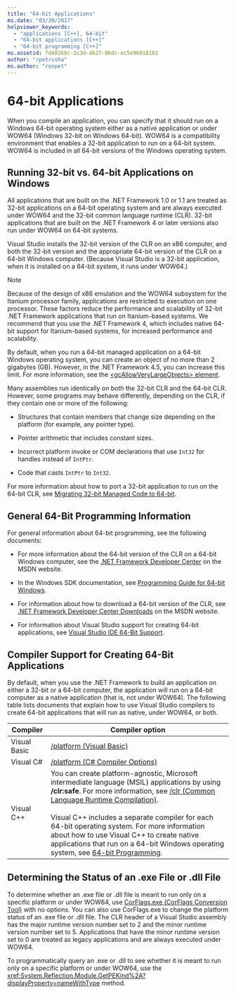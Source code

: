 ```yaml
---
title: "64-bit Applications"
ms.date: "03/30/2017"
helpviewer_keywords: 
  - "applications [C++], 64-bit"
  - "64-bit applications [C++]"
  - "64-bit programming [C++]"
ms.assetid: fd4026bc-2c3d-4b27-86dc-ec5e96018181
author: "rpetrusha"
ms.author: "ronpet"
---
```

# 64-bit Applications
When you compile an application, you can specify that it should run on a Windows 64-bit operating system either as a native application or under WOW64 (Windows 32-bit on Windows 64-bit). WOW64 is a compatibility environment that enables a 32-bit application to run on a 64-bit system. WOW64 is included in all 64-bit versions of the Windows operating system.  
  
## Running 32-bit vs. 64-bit Applications on Windows  
 All applications that are built on the .NET Framework 1.0 or 1.1 are treated as 32-bit applications on a 64-bit operating system and are always executed under WOW64 and the 32-bit common language runtime (CLR). 32-bit applications that are built on the .NET Framework 4 or later versions also run under WOW64 on 64-bit systems.  
  
 Visual Studio installs the 32-bit version of the CLR on an x86 computer, and both the 32-bit version and the appropriate 64-bit version of the CLR on a 64-bit Windows computer. (Because Visual Studio is a 32-bit application, when it is installed on a 64-bit system, it runs under WOW64.)  
  
> [!NOTE]
>  Because of the design of x86 emulation and the WOW64 subsystem for the Itanium processor family, applications are restricted to execution on one processor. These factors reduce the performance and scalability of 32-bit .NET Framework applications that run on Itanium-based systems. We recommend that you use the .NET Framework 4, which includes native 64-bit support for Itanium-based systems, for increased performance and scalability.  
  
 By default, when you run a 64-bit managed application on a 64-bit Windows operating system, you can create an object of no more than 2 gigabytes (GB). However, in the .NET Framework 4.5, you can increase this limit.  For more information, see the [\<gcAllowVeryLargeObjects> element](../../docs/framework/configure-apps/file-schema/runtime/gcallowverylargeobjects-element.md).  
  
 Many assemblies run identically on both the 32-bit CLR and the 64-bit CLR. However, some programs may behave differently, depending on the CLR, if they contain one or more of the following:  
  
- Structures that contain members that change size depending on the platform (for example, any pointer type).  
  
- Pointer arithmetic that includes constant sizes.  
  
- Incorrect platform invoke or COM declarations that use `Int32` for handles instead of `IntPtr`.  
  
- Code that casts `IntPtr` to `Int32`.  
  
 For more information about how to port a 32-bit application to run on the 64-bit CLR, see [Migrating 32-bit Managed Code to 64-bit](https://docs.microsoft.com/previous-versions/dotnet/articles/ms973190(v=msdn.10)).  
  
## General 64-Bit Programming Information  
 For general information about 64-bit programming, see the following documents:  
  
- For more information about the 64-bit version of the CLR on a 64-bit Windows computer, see the [.NET Framework Developer Center](https://go.microsoft.com/fwlink/?LinkId=37079) on the MSDN website.  
  
- In the Windows SDK documentation, see [Programming Guide for 64-bit Windows](https://go.microsoft.com/fwlink/p/?LinkId=253512).  
  
- For information about how to download a 64-bit version of the CLR, see [.NET Framework Developer Center Downloads](https://go.microsoft.com/fwlink/?LinkId=50953) on the MSDN website.  
  
- For information about Visual Studio support for creating 64-bit applications, see [Visual Studio IDE 64-Bit Support](/visualstudio/ide/visual-studio-ide-64-bit-support).  
  
## Compiler Support for Creating 64-Bit Applications  
 By default, when you use the .NET Framework to build an application on either a 32-bit or a 64-bit computer, the application will run on a 64-bit computer as a native application (that is, not under WOW64). The following table lists documents that explain how to use Visual Studio compilers to create 64-bit applications that will run as native, under WOW64, or both.  
  
|Compiler|Compiler option|  
|--------------|---------------------|  
|Visual Basic|[/platform (Visual Basic)](~/docs/visual-basic/reference/command-line-compiler/platform.md)|  
|Visual C#|[/platform (C# Compiler Options)](~/docs/csharp/language-reference/compiler-options/platform-compiler-option.md)|  
|Visual C++|You can create platform-agnostic, Microsoft intermediate language (MSIL) applications by using **/clr:safe**. For more information, see [/clr (Common Language Runtime Compilation)](/cpp/build/reference/clr-common-language-runtime-compilation).<br /><br /> Visual C++ includes a separate compiler for each 64-bit operating system. For more information about how to use Visual C++ to create native applications that run on a 64-bit Windows operating system, see [64-bit Programming](/cpp/build/configuring-programs-for-64-bit-visual-cpp).|  
  
## Determining the Status of an .exe File or .dll File  
 To determine whether an .exe file or .dll file is meant to run only on a specific platform or under WOW64, use [CorFlags.exe (CorFlags Conversion Tool)](../../docs/framework/tools/corflags-exe-corflags-conversion-tool.md) with no options. You can also use CorFlags.exe to change the platform status of an .exe file or .dll file. The CLR header of a Visual Studio assembly has the major runtime version number set to 2 and the minor runtime version number set to 5. Applications that have the minor runtime version set to 0 are treated as legacy applications and are always executed under WOW64.  
  
 To programmatically query an .exe or .dll to see whether it is meant to run only on a specific platform or under WOW64, use the <xref:System.Reflection.Module.GetPEKind%2A?displayProperty=nameWithType> method.
